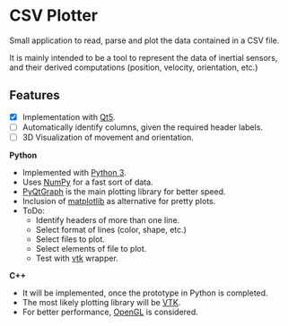 # CSV Plotter

Small application to read, parse and plot the data contained in a CSV file.

It is mainly intended to be a tool to represent the data of inertial sensors,
and their derived computations (position, velocity, orientation, etc.)

## Features

- [x] Implementation with [Qt5](https://www.qt.io/).
- [ ] Automatically identify columns, given the required header labels.
- [ ] 3D Visualization of movement and orientation.

**Python**

+ Implemented with [Python 3](https://www.python.org/).
+ Uses [NumPy](http://www.numpy.org/) for a fast sort of data.
+ [PyQtGraph](http://pyqtgraph.org/) is the main plotting library for better speed.
+ Inclusion of [matplotlib](https://matplotlib.org/) as alternative for pretty plots.
+ ToDo:
    - Identify headers of more than one line.
    - Select format of lines (color, shape, etc.)
    - Select files to plot.
    - Select elements of file to plot.  
    - Test with [vtk](https://www.vtk.org/features-language-agnostic/) wrapper.

**C++**

+ It will be implemented, once the prototype in Python is completed.
+ The most likely plotting library will be [VTK](https://www.vtk.org/).
+ For better performance, [OpenGL](https://www.opengl.org/) is considered.
